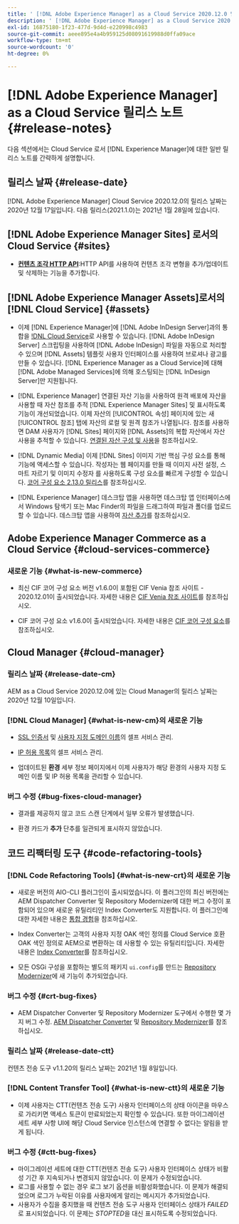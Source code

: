 ```yaml
---
title: ' [!DNL Adobe Experience Manager] as a Cloud Service 2020.12.0 릴리스의 릴리스 노트'
description: ' [!DNL Adobe Experience Manager] as a Cloud Service 2020.12.0 릴리스의 릴리스 노트'
exl-id: 16875180-1f23-477d-9d4d-e220998c4983
source-git-commit: aeee895e4a4b959125d08091619988d0ffa09ace
workflow-type: tm+mt
source-wordcount: '0'
ht-degree: 0%

---
```


# [!DNL Adobe Experience Manager] as a Cloud Service 릴리스 노트 {#release-notes}

다음 섹션에서는 Cloud Service 로서 [!DNL Experience Manager]에 대한 일반 릴리스 노트를 간략하게 설명합니다.

## 릴리스 날짜 {#release-date}

[!DNL Adobe Experience Manager] Cloud Service 2020.12.0의 릴리스 날짜는 2020년 12월 17일입니다.
다음 릴리스(2021.1.0)는 2021년 1월 28일에 있습니다.

## [!DNL Adobe Experience Manager Sites] 로서의 Cloud Service {#sites}

* **[컨텐츠 조각 HTTP API](/help/assets/content-fragments/assets-api-content-fragments.md)**:HTTP API를 사용하여 컨텐츠 조각 변형을 추가/업데이트 및 삭제하는 기능을 추가합니다.

## [!DNL Adobe Experience Manager Assets]로서의 [!DNL Cloud Service]  {#assets}

* 이제 [!DNL Experience Manager]에 [!DNL Adobe InDesign Server]과의 통합을 [!DNL Cloud Service](으)로 사용할 수 있습니다. [!DNL Adobe InDesign Server] 스크립팅을 사용하여 [!DNL Adobe InDesign] 파일을 자동으로 처리할 수 있으며 [!DNL Assets] 템플릿 사용자 인터페이스를 사용하여 브로셔나 광고를 만들 수 있습니다. [!DNL Experience Manager as a Cloud Service]에 대해 [!DNL Adobe Managed Services]에 의해 호스팅되는 [!DNL InDesign Server]만 지원됩니다. <!-- TBD: Add link to article. -->

* [!DNL Experience Manager] 연결된 자산 기능을 사용하여 원격 배포에 자산을 사용할 때 자산 참조를 추적  [!DNL Experience Manager Sites] 및 표시하도록 기능이 개선되었습니다. 이제 자산의 [!UICONTROL 속성] 페이지에 있는 새 [!UICONTROL 참조] 탭에 자산의 로컬 및 원격 참조가 나열됩니다. 참조를 사용하면 DAM 사용자가 [!DNL Sites] 페이지와 [!DNL Assets]의 복합 자산에서 자산 사용을 추적할 수 있습니다. [연결된 자산 구성 및 사용](/help/assets/use-assets-across-connected-assets-instances.md)을 참조하십시오.

* [!DNL Dynamic Media] 이제  [!DNL Sites] 이미지 기반 핵심 구성 요소를 통해 기능에 액세스할 수 있습니다. 작성자는 웹 페이지를 만들 때 이미지 사전 설정, 스마트 자르기 및 이미지 수정자 를 사용하도록 구성 요소를 빠르게 구성할 수 있습니다. [코어 구성 요소 2.13.0 릴리스](https://github.com/adobe/aem-core-wcm-components/releases/tag/core.wcm.components.reactor-2.13.0)를 참조하십시오.

* [!DNL Experience Manager] 데스크탑 앱을 사용하면 데스크탑 앱 인터페이스에서 Windows 탐색기 또는 Mac Finder의 파일을 드래그하여 파일과 폴더를 업로드할 수 있습니다. 데스크탑 앱을 사용하여 [자산 추가](https://experienceleague.adobe.com/docs/experience-manager-desktop-app/using/using.html#upload-and-add-new-assets-to-aem)를 참조하십시오.

## Adobe Experience Manager Commerce as a Cloud Service {#cloud-services-commerce}

### 새로운 기능 {#what-is-new-commerce}

* 최신 CIF 코어 구성 요소 버전 v1.6.0이 포함된 CIF Venia 참조 사이트 - 2020.12.01이 출시되었습니다. 자세한 내용은 [CIF Venia 참조 사이트](https://github.com/adobe/aem-cif-guides-venia/releases/tag/venia-2020.12.01)를 참조하십시오.

* CIF 코어 구성 요소 v1.6.0이 출시되었습니다. 자세한 내용은 [CIF 코어 구성 요소](https://github.com/adobe/aem-core-cif-components/releases/tag/core-cif-components-reactor-1.6.0)를 참조하십시오.

## Cloud Manager {#cloud-manager}

### 릴리스 날짜 {#release-date-cm}

AEM as a Cloud Service 2020.12.0에 있는 Cloud Manager의 릴리스 날짜는 2020년 12월 10일입니다.

### [!DNL Cloud Manager] {#what-is-new-cm}의 새로운 기능

* [SSL 인증서](/help/implementing/cloud-manager/managing-ssl-certifications/introduction.md) 및 [사용자 지정 도메인 이름](/help/implementing/cloud-manager/custom-domain-names/introduction.md)의 셀프 서비스 관리.

* [IP 허용 목록](/help/implementing/cloud-manager/ip-allow-lists/introduction.md)의 셀프 서비스 관리.

* 업데이트된 **환경** 세부 정보 페이지에서 이제 사용자가 해당 환경의 사용자 지정 도메인 이름 및 IP 허용 목록을 관리할 수 있습니다.

### 버그 수정 {#bug-fixes-cloud-manager}

* 결과를 제공하지 않고 코드 스캔 단계에서 일부 오류가 발생했습니다.

* 환경 카드가 **추가** 단추를 일관되게 표시하지 않았습니다.

## 코드 리팩터링 도구 {#code-refactoring-tools}

### [!DNL Code Refactoring Tools] {#what-is-new-crt}의 새로운 기능

* 새로운 버전의 AIO-CLI 플러그인이 출시되었습니다. 이 플러그인의 최신 버전에는 AEM Dispatcher Converter 및 Repository Modernizer에 대한 버그 수정이 포함되어 있으며 새로운 유틸리티인 Index Converter도 지원합니다. 이 플러그인에 대한 자세한 내용은 [통합 경험](https://experienceleague.adobe.com/docs/experience-manager-cloud-service/moving/refactoring-tools/unified-experience.html?lang=en#benefits)을 참조하십시오.

* Index Converter는 고객의 사용자 지정 OAK 색인 정의를 Cloud Service 호환 OAK 색인 정의로 AEM으로 변환하는 데 사용할 수 있는 유틸리티입니다. 자세한 내용은 [Index Converter](https://github.com/adobe/aem-cloud-service-source-migration/tree/master/packages/index-converter)를 참조하십시오.

* 모든 OSGi 구성을 포함하는 별도의 패키지 `ui.config`를 만드는 [Repository Modernizer](https://github.com/adobe/aem-cloud-service-source-migration/tree/master/packages/repository-modernizer)에 새 기능이 추가되었습니다.

### 버그 수정 {#crt-bug-fixes}

* AEM Dispatcher Converter 및 Repository Modernizer 도구에서 수행한 몇 가지 버그 수정. [AEM Dispatcher Converter](https://github.com/adobe/aem-cloud-service-source-migration/tree/master/packages/dispatcher-converter) 및 [Repository Modernizer](https://github.com/adobe/aem-cloud-service-source-migration/tree/master/packages/repository-modernizer)를 참조하십시오.

### 릴리스 날짜 {#release-date-ctt}

컨텐츠 전송 도구 v1.1.20의 릴리스 날짜는 2021년 1월 8일입니다.

### [!DNL Content Transfer Tool] {#what-is-new-ctt}의 새로운 기능

* 이제 사용자는 CTT(컨텐츠 전송 도구) 사용자 인터페이스의 상태 아이콘을 마우스로 가리키면 액세스 토큰이 만료되었는지 확인할 수 있습니다. 또한 마이그레이션 세트 세부 사항 UI에 해당 Cloud Service 인스턴스에 연결할 수 없다는 알림을 받게 됩니다.

### 버그 수정 {#ctt-bug-fixes}

* 마이그레이션 세트에 대한 CTT(컨텐츠 전송 도구) 사용자 인터페이스 상태가 비활성 기간 후 지속되거나 변경되지 않았습니다. 이 문제가 수정되었습니다.
* 로그를 사용할 수 없는 경우 로그 보기 옵션을 비활성화했습니다. 이 문제가 해결되었으며 로그가 누락된 이유를 사용자에게 알리는 메시지가 추가되었습니다.
* 사용자가 수집을 중지했을 때 컨텐츠 전송 도구 사용자 인터페이스 상태가 *FAILED*&#x200B;로 표시되었습니다. 이 문제는 *STOPTED*&#x200B;을 대신 표시하도록 수정되었습니다.

